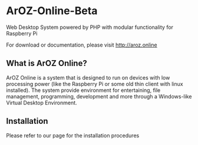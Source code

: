 # ArOZ-Online-Beta
Web Desktop System powered by PHP with modular functionality for Raspberry Pi

For download or documentation, please visit http://aroz.online
## What is ArOZ Online?
ArOZ Online is a system that is designed to run on devices with low processing power (like the Raspberry Pi or some old thin client with linux installed). The system provide environment for entertaining, file management, programming, development and more through a Windows-like Virtual Desktop Environment.

## Installation
Please refer to our page for the installation procedures
